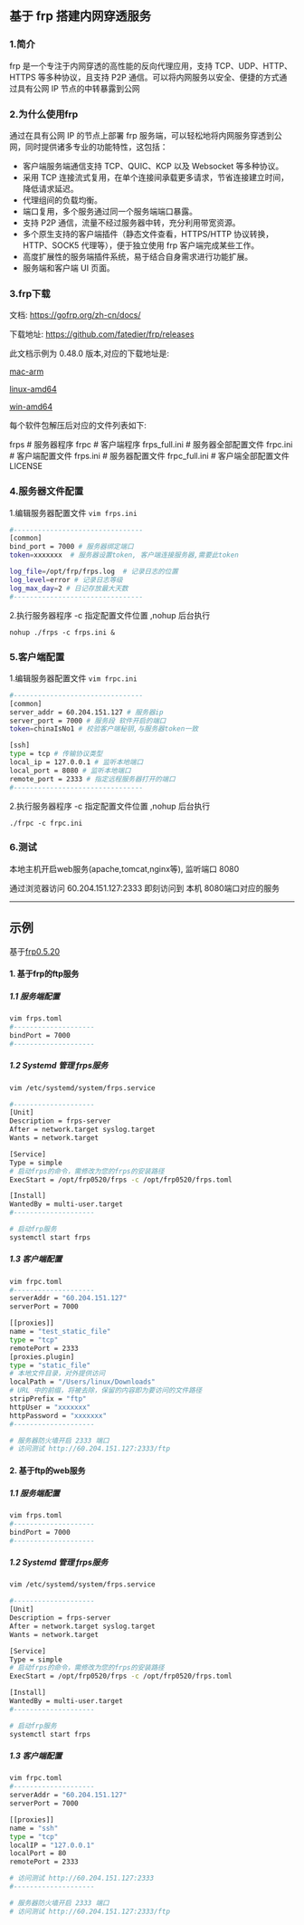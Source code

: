 ## 基于 frp 搭建内网穿透服务

### 1.简介

frp 是一个专注于内网穿透的高性能的反向代理应用，支持 TCP、UDP、HTTP、HTTPS 等多种协议，且支持 P2P 通信。可以将内网服务以安全、便捷的方式通过具有公网 IP 节点的中转暴露到公网



### 2.为什么使用frp

通过在具有公网 IP 的节点上部署 frp 服务端，可以轻松地将内网服务穿透到公网，同时提供诸多专业的功能特性，这包括：

- 客户端服务端通信支持 TCP、QUIC、KCP 以及 Websocket 等多种协议。
- 采用 TCP 连接流式复用，在单个连接间承载更多请求，节省连接建立时间，降低请求延迟。
- 代理组间的负载均衡。
- 端口复用，多个服务通过同一个服务端端口暴露。
- 支持 P2P 通信，流量不经过服务器中转，充分利用带宽资源。
- 多个原生支持的客户端插件（静态文件查看，HTTPS/HTTP 协议转换，HTTP、SOCK5 代理等），便于独立使用 frp 客户端完成某些工作。
- 高度扩展性的服务端插件系统，易于结合自身需求进行功能扩展。
- 服务端和客户端 UI 页面。



### 3.frp下载

文档: https://gofrp.org/zh-cn/docs/

下载地址: https://github.com/fatedier/frp/releases

此文档示例为 0.48.0 版本,对应的下载地址是:

[mac-arm](https://github.com/fatedier/frp/releases/download/v0.48.0/frp_0.48.0_darwin_arm64.tar.gz)

[linux-amd64](https://github.com/fatedier/frp/releases/download/v0.48.0/frp_0.48.0_linux_amd64.tar.gz)

[win-amd64](https://github.com/fatedier/frp/releases/download/v0.48.0/frp_0.48.0_windows_amd64.zip)

每个软件包解压后对应的文件列表如下:

frps  # 服务器程序
frpc  # 客户端程序
frps_full.ini  # 服务器全部配置文件
frpc.ini  # 客户端配置文件
frps.ini  # 服务器配置文件
frpc_full.ini # 客户端全部配置文件
LICENSE



### 4.服务器文件配置

1.编辑服务器配置文件 `vim frps.ini`

```bash
#--------------------------------
[common]
bind_port = 7000 # 服务器绑定端口
token=xxxxxxx  # 服务器设置token, 客户端连接服务器,需要此token

log_file=/opt/frp/frps.log  # 记录日志的位置
log_level=error # 记录日志等级
log_max_day=2 # 日记存放最大天数
#--------------------------------
```

2.执行服务器程序 -c 指定配置文件位置  ,nohup 后台执行

`nohup ./frps -c frps.ini &`



### 5.客户端配置

1.编辑服务器配置文件 `vim frpc.ini`

```bash
#--------------------------------
[common]
server_addr = 60.204.151.127 # 服务器ip
server_port = 7000 # 服务段 软件开启的端口
token=chinaIsNo1 # 校验客户端秘钥,与服务器token一致

[ssh]
type = tcp # 传输协议类型
local_ip = 127.0.0.1 # 监听本地端口
local_port = 8080 # 监听本地端口
remote_port = 2333 # 指定远程服务器打开的端口
#--------------------------------
```

2.执行服务器程序 -c 指定配置文件位置  ,nohup 后台执行

`./frpc -c frpc.ini`



### 6.测试

本地主机开启web服务(apache,tomcat,nginx等), 监听端口 8080

通过浏览器访问 60.204.151.127:2333  即刻访问到 本机 8080端口对应的服务



---



## 示例

基于[frp0.5.20](https://github.com/fatedier/frp/releases/download/v0.52.0/frp_0.52.0_linux_amd64.tar.gz)

#### 1. 基于frp的ftp服务

##### 1.1 服务端配置

```bash
vim frps.toml
#--------------------
bindPort = 7000
#--------------------
```

##### 1.2 Systemd 管理 frps服务

```bash
vim /etc/systemd/system/frps.service

#--------------------
[Unit]
Description = frps-server
After = network.target syslog.target
Wants = network.target

[Service]
Type = simple
# 启动frps的命令，需修改为您的frps的安装路径
ExecStart = /opt/frp0520/frps -c /opt/frp0520/frps.toml

[Install]
WantedBy = multi-user.target
#--------------------

# 启动frp服务
systemctl start frps
```

##### 1.3 客户端配置

```bash
vim frpc.toml
#--------------------
serverAddr = "60.204.151.127"
serverPort = 7000

[[proxies]]
name = "test_static_file"
type = "tcp"
remotePort = 2333
[proxies.plugin]
type = "static_file"
# 本地文件目录，对外提供访问
localPath = "/Users/linux/Downloads"
# URL 中的前缀，将被去除，保留的内容即为要访问的文件路径
stripPrefix = "ftp"
httpUser = "xxxxxxx"
httpPassword = "xxxxxxx"
#--------------------

# 服务器防火墙开启 2333 端口
# 访问测试 http://60.204.151.127:2333/ftp
```



#### 2. 基于ftp的web服务

##### 1.1 服务端配置

```bash
vim frps.toml
#--------------------
bindPort = 7000
#--------------------
```

##### 1.2 Systemd 管理 frps服务

```bash
vim /etc/systemd/system/frps.service

#--------------------
[Unit]
Description = frps-server
After = network.target syslog.target
Wants = network.target

[Service]
Type = simple
# 启动frps的命令，需修改为您的frps的安装路径
ExecStart = /opt/frp0520/frps -c /opt/frp0520/frps.toml

[Install]
WantedBy = multi-user.target
#--------------------

# 启动frp服务
systemctl start frps
```

##### 1.3 客户端配置

```bash
vim frpc.toml
#--------------------
serverAddr = "60.204.151.127"
serverPort = 7000

[[proxies]]
name = "ssh"
type = "tcp"
localIP = "127.0.0.1"
localPort = 80
remotePort = 2333

# 访问测试 http://60.204.151.127:2333
#--------------------

# 服务器防火墙开启 2333 端口
# 访问测试 http://60.204.151.127:2333/ftp
```